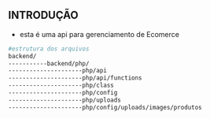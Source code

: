 ## INTRODUÇÃO
- esta é uma api para gerenciamento de Ecomerce
```sh
#estrutura dos arquivos
backend/
-----------backend/php/
---------------------php/api
---------------------php/api/functions
---------------------php/class
---------------------php/config
---------------------php/uploads
---------------------php/config/uploads/images/produtos
